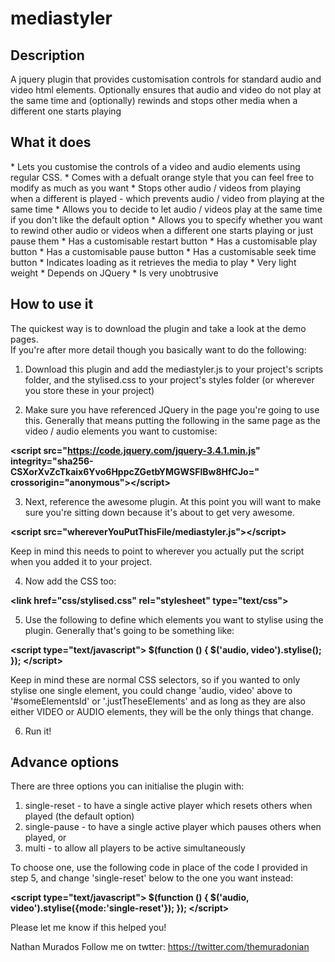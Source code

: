 # mediastyler
<h2>Description</h2>
A jquery plugin that provides customisation controls for standard audio and video html elements. Optionally ensures that audio and video do not play at the same time and (optionally) rewinds and stops other media when a different one starts playing

<h2>What it does</h2>
* Lets you customise the controls of a video and audio elements using regular CSS.
* Comes with a defualt orange style that you can feel free to modify as much as you want
* Stops other audio / videos from playing when a different is played - which prevents audio / video from playing at the same time 
* Allows you to decide to let audio / videos play at the same time if you don't like the default option
* Allows you to specify whether you want to rewind other audio or videos when a different one starts playing or just pause them
* Has a customisable restart button
* Has a customisable play button
* Has a customisable pause button
* Has a customisable seek time button
* Indicates loading as it retrieves the media to play
* Very light weight
* Depends on JQuery
* Is very unobtrusive 

<h2>How to use it</h2>
The quickest way is to download the plugin and take a look at the demo pages.
<br/>
If you're after more detail though you basically want to do the following:

1) Download this plugin and add the mediastyler.js to your project's scripts folder, and the stylised.css to your project's styles folder (or wherever you store these in your project)

2) Make sure you have referenced JQuery in the page you're going to use this. Generally that means putting the following in the same page as the video / audio elements you want to customise:

**&lt;script
  src="https://code.jquery.com/jquery-3.4.1.min.js"
  integrity="sha256-CSXorXvZcTkaix6Yvo6HppcZGetbYMGWSFlBw8HfCJo="
  crossorigin="anonymous"&gt;&lt;/script&gt;**

3) Next, reference the awesome plugin. At this point you will want to make sure you're sitting down because it's about to get very awesome.

  **&lt;script src="whereverYouPutThisFile/mediastyler.js"&gt;&lt;/script&gt;**
  
  Keep in mind this needs to point to wherever you actually put the script when you added it to your project.

4) Now add the CSS too:

  **&lt;link href="css/stylised.css" rel="stylesheet" type="text/css"&gt;**

5) Use the following to define which elements you want to stylise using the plugin. Generally that's going to be something like:

 **&lt;script type="text/javascript"&gt;
    $(function () {
      $('audio, video').stylise();
    });
 &lt;/script&gt;**

Keep in mind these are normal CSS selectors, so if you wanted to only stylise one single element, you could change 'audio, video' above to '#someElementsId' or '.justTheseElements' and as long as they are also either VIDEO or AUDIO elements, they will be the only things that change.

6) Run it! 


<h2>Advance options</h2>
There are three options you can initialise the plugin with:

 1) single-reset - to have a single active player which resets others when played (the default option)
 2) single-pause - to have a single active player which pauses others when played, or
 3) multi - to allow all players to be active simultaneously
 
 To choose one, use the following code in place of the code I provided in step 5, and change 'single-reset' below to the one you want instead:
 
 **&lt;script type="text/javascript"&gt;
    $(function () {
      $('audio, video').stylise({mode:'single-reset'});
    });
 &lt;/script&gt;**
 
Please let me know if this helped you!

Nathan Murados 
Follow me on twtter: https://twitter.com/themuradonian
